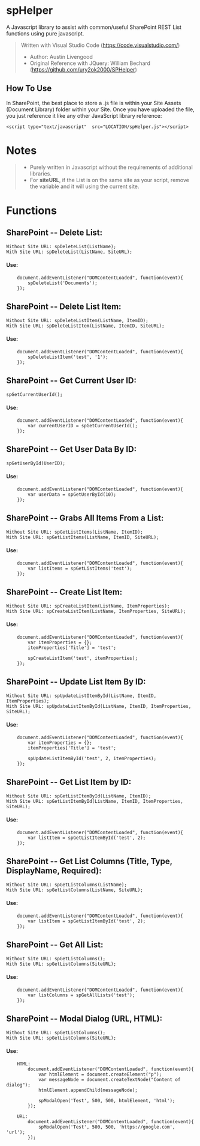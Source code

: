 # spHelper
A Javascript library to assist with common/useful SharePoint REST List functions using pure javascript.

> Written with Visual Studio Code (https://code.visualstudio.com/) 
> - Author: Austin Livengood
> - Original Reference with JQuery: William Bechard (https://github.com/ury2ok2000/SPHelper)

## How To Use
In SharePoint, the best place to store a .js file is within your Site Assets (Document Library) folder within your Site. Once you have uploaded the file, you just reference it like any other JavaScript library reference:

    <script type="text/javascript"  src="LOCATION/spHelper.js"></script>
   
# Notes
 > - Purely written in Javascript without the requirements of additional libraries.
 > - For **siteURL**, if the List is on the same site as your script, remove the variable and it will using the current site.

# Functions
## SharePoint -- Delete List:
    Without Site URL: spDeleteList(ListName);
    With Site URL: spDeleteList(ListName, SiteURL);
    
#### Use: 
        document.addEventListener("DOMContentLoaded", function(event){
            spDeleteList('Documents');
        });
        
## SharePoint -- Delete List Item:
    Without Site URL: spDeleteListItem(ListName, ItemID);
    With Site URL: spDeleteListItem(ListName, ItemID, SiteURL);
    
#### Use: 
        document.addEventListener("DOMContentLoaded", function(event){
            spDeleteListItem('test', '1');
        });

## SharePoint -- Get Current User ID:
    spGetCurrentUserId();
    
#### Use: 
        document.addEventListener("DOMContentLoaded", function(event){
            var currentUserID = spGetCurrentUserId();
        });

## SharePoint -- Get User Data By ID:
    spGetUserById(UserID);
    
#### Use: 
        document.addEventListener("DOMContentLoaded", function(event){
            var userData = spGetUserById(10);
        });

## SharePoint -- Grabs All Items From a List:
    Without Site URL: spGetListItems(ListName, ItemID);
    With Site URL: spGetListItems(ListName, ItemID, SiteURL);
    
#### Use: 
        document.addEventListener("DOMContentLoaded", function(event){
            var listItems = spGetListItems('test');
        });

## SharePoint -- Create List Item:
    Without Site URL: spCreateListItem(ListName, ItemProperties);
    With Site URL: spCreateListItem(ListName, ItemProperties, SiteURL);
    
#### Use: 
        document.addEventListener("DOMContentLoaded", function(event){
            var itemProperties = {};
            itemProperties['Title'] = 'test';

            spCreateListItem('test', itemProperties);
        });

## SharePoint -- Update List Item By ID:
    Without Site URL: spUpdateListItemById(ListName, ItemID, ItemProperties);
    With Site URL: spUpdateListItemById(ListName, ItemID, ItemProperties, SiteURL);
    
#### Use: 
        document.addEventListener("DOMContentLoaded", function(event){
            var itemProperties = {};
            itemProperties['Title'] = 'test';

            spUpdateListItemById('test', 2, itemProperties);
        });

## SharePoint -- Get List Item by ID:
    Without Site URL: spGetListItemById(ListName, ItemID);
    With Site URL: spGetListItemById(ListName, ItemID, ItemProperties, SiteURL);
    
#### Use: 
        document.addEventListener("DOMContentLoaded", function(event){
            var listItem = spGetListItemById('test', 2);
        });

## SharePoint -- Get List Columns (Title, Type, DisplayName, Required):
    Without Site URL: spGetListColumns(ListName);
    With Site URL: spGetListColumns(ListName, SiteURL);
    
#### Use: 
        document.addEventListener("DOMContentLoaded", function(event){
            var listItem = spGetListItemById('test', 2);
        });

## SharePoint -- Get All List:
    Without Site URL: spGetListColumns();
    With Site URL: spGetListColumns(SiteURL);
    
#### Use: 
        document.addEventListener("DOMContentLoaded", function(event){
            var listColumns = spGetAllLists('test');
        });

## SharePoint -- Modal Dialog (URL, HTML):
    Without Site URL: spGetListColumns();
    With Site URL: spGetListColumns(SiteURL);
    
#### Use: 
        HTML:
            document.addEventListener("DOMContentLoaded", function(event){
                var htmlElement = document.createElement("p");
                var messageNode = document.createTextNode("Content of dialog");
                htmlElement.appendChild(messageNode);

                spModalOpen('Test', 500, 500, htmlElement, 'html');
            });

        URL:
            document.addEventListener("DOMContentLoaded", function(event){
                spModalOpen('Test', 500, 500, 'https://google.com', 'url');
            });
